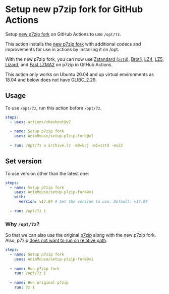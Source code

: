 # Setup new p7zip fork for GitHub Actions
Setup [new p7zip fork](https://github.com/jinfeihan57/p7zip) on GitHub Actions to use `/opt/7z`.

This action installs the [new p7zip fork](https://github.com/jinfeihan57/p7zip) with additional codecs and improvements for use in actions by installing it on /opt.

With the new p7zip fork, you can now use [Zstandard (`zstd`)](https://github.com/facebook/zstd/), [Brotli](https://github.com/google/brotli/), [LZ4](https://github.com/lz4/lz4/), [LZ5](https://github.com/inikep/lz5/), [Lizard](https://github.com/inikep/lizard/), and [Fast LZMA2](https://github.com/conor42/fast-lzma2) on p7zip in GitHub Actions. 

This action only works on Ubuntu 20.04 and up virtual environments as 18.04 and below does not have GLIBC_2.29.

## Usage
To use `/opt/7z`, run this action before `/opt/7z`.

```yml
steps:
  - uses: actions/checkout@v2
    
  - name: Setup p7zip fork
    uses: AnimMouse/setup-p7zip-fork@v1
    
  - run: /opt/7z a archive.7z -m0=bcj -m1=zstd -mx22
```

## Set version
To use version other than the latest one:

```yml
steps:
  - name: Setup p7zip fork
    uses: AnimMouse/setup-p7zip-fork@v1
    with:
      version: v17.04 # Set the version to use. Default: v17.04
      
  - run: /opt/7z i
```

### Why `/opt/7z`?
So that we can also use the original [p7zip](https://sourceforge.net/projects/p7zip/) along with the new p7zip fork.\
Also, p7zip [does not want to run on relative path](https://sourceforge.net/p/p7zip/discussion/383044/thread/5e4085ab/).

```yml
steps:
  - name: Setup p7zip fork
    uses: AnimMouse/setup-p7zip-fork@v1
    
  - name: Run p7zip fork
    run: /opt/7z i
    
  - name: Run original p7zip
    run: 7z i
```